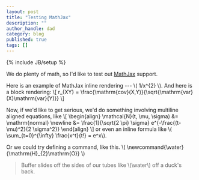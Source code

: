 ```yaml
---
layout: post
title: "Testing MathJax"
description: ""
author_handle: dad
category: blog
published: true
tags: []
---
```

{% include JB/setup %}

We do plenty of math, so I'd like to test out [MathJax](https://www.mathjax.org/) support.

Here is an example of MathJax inline rendering --- \\( 1/x^{2} \\). And here is a block rendering:
\\[ r_{XY} = \frac{\mathrm{cov}(X,Y)}{\sqrt{\mathrm{var}(X)\mathrm{var}(Y)}} \\]

Now, if we'd like to get serious, we'd do something involving multiline aligned equations, like \\[
\begin{align}
\mathcal{N}(t, \mu, \sigma) &= \mathrm{normal} \newline
 &= \frac{1}{\sqrt{2 \pi} \sigma} e^{-\frac{(t-\mu)^2}{2 \sigma^2}}
\end{align}
\\]
or even an inline formula like \\( \sum_{t=0}^{\infty} \frac{x^t}{t!} = e^x\\).

Or we could try defining a command, like this. \\( 	\newcommand{\water}{\mathrm{H}_{2}\mathrm{O}} \\)

> Buffer slides off the sides of our tubes like \\(\water\\) off a duck's back.

